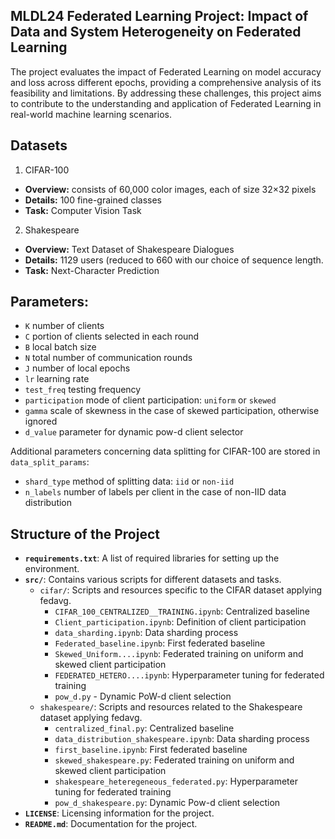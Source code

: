 ## MLDL24 Federated Learning Project: Impact of Data and System Heterogeneity on Federated Learning

The project evaluates the impact of Federated Learning on model accuracy and loss across different epochs, providing a comprehensive analysis of its feasibility and limitations. By addressing these challenges, this project aims to contribute to the understanding and application of Federated Learning in real-world machine learning scenarios.

## Datasets

1. CIFAR-100

  * **Overview:** consists of 60,000 color images, each of size 32×32 pixels
  * **Details:** 100 fine-grained classes
  * **Task:** Computer Vision Task

2. Shakespeare

  * **Overview:** Text Dataset of Shakespeare Dialogues
  * **Details:** 1129 users (reduced to 660 with our choice of sequence length.
  * **Task:** Next-Character Prediction

## Parameters:

- `K` number of clients
- `C` portion of clients selected in each round
- `B` local batch size
- `N` total number of communication rounds
- `J` number of local epochs
- `lr` learning rate
- `test_freq` testing frequency
- `participation` mode of client participation: `uniform` or `skewed`
- `gamma` scale of skewness in the case of skewed participation, otherwise ignored
- `d_value` parameter for dynamic pow-d client selector

Additional parameters concerning data splitting for CIFAR-100 are stored in `data_split_params`:
- `shard_type` method of splitting data: `iid` or `non-iid`
- `n_labels` number of labels per client in the case of non-IID data distribution

## Structure of the Project

- **`requirements.txt`**: A list of required libraries for setting up the environment.
- **`src/`**: Contains various scripts for different datasets and tasks.
  - `cifar/`: Scripts and resources specific to the CIFAR dataset applying fedavg.
    - `CIFAR_100_CENTRALIZED__TRAINING.ipynb`: Centralized baseline
    - `Client_participation.ipynb`: Definition of client participation
    - `data_sharding.ipynb`: Data sharding process
    - `Federated_baseline.ipynb`: First federated baseline
    - `Skewed_Uniform....ipynb`: Federated training on uniform and skewed client participation
    - `FEDERATED_HETERO....ipynb`: Hyperparameter tuning for federated training
    - `pow_d.py` - Dynamic PoW-d client selection 
  - `shakespeare/`: Scripts and resources related to the Shakespeare dataset applying fedavg.
    - `centralized_final.py`: Centralized baseline
    - `data_distribution_shakespeare.ipynb`: Data sharding process
    - `first_baseline.ipynb`: First federated baseline
    - `skewed_shakespeare.py`: Federated training on uniform and skewed client participation
    - `shakespeare_heteregeneous_federated.py`: Hyperparameter tuning for federated training
    - `pow_d_shakespeare.py`: Dynamic Pow-d client selection
- **`LICENSE`**: Licensing information for the project.
- **`README.md`**: Documentation for the project.